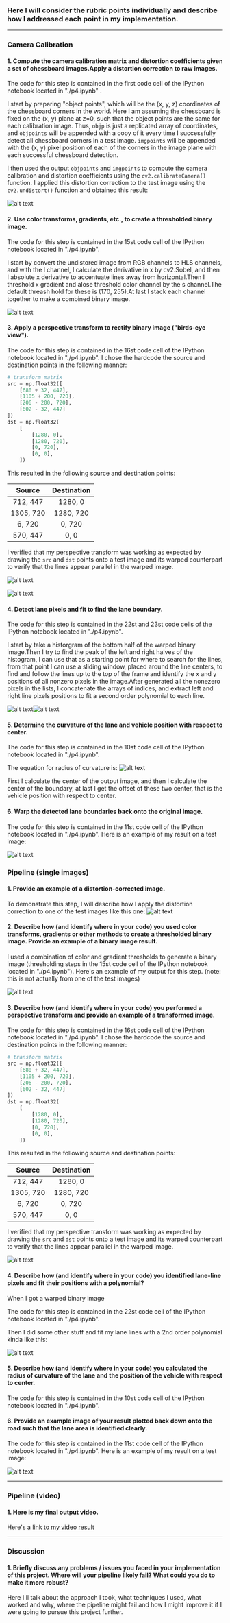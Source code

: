 [image1]: ./p1.png
[image2]: ./p2.png
[image3]: ./p3.png
[image4]: ./p4.png
[image5]: ./p5.png
[image6]: ./p6.png
[image7]: ./p7.png
[image8]: ./p8.png

### Here I will consider the rubric points individually and describe how I addressed each point in my implementation.  

---

### Camera Calibration

#### 1. Compute the camera calibration matrix and distortion coefficients given a set of chessboard images.Apply a distortion correction to raw images.

The code for this step is contained in the first code cell of the IPython notebook located in "./p4.ipynb" .  

I start by preparing "object points", which will be the (x, y, z) coordinates of the chessboard corners in the world. Here I am assuming the chessboard is fixed on the (x, y) plane at z=0, such that the object points are the same for each calibration image.  Thus, `objp` is just a replicated array of coordinates, and `objpoints` will be appended with a copy of it every time I successfully detect all chessboard corners in a test image.  `imgpoints` will be appended with the (x, y) pixel position of each of the corners in the image plane with each successful chessboard detection.  

I then used the output `objpoints` and `imgpoints` to compute the camera calibration and distortion coefficients using the `cv2.calibrateCamera()` function.  I applied this distortion correction to the test image using the `cv2.undistort()` function and obtained this result: 

![alt text][image1]

#### 2. Use color transforms, gradients, etc., to create a thresholded binary image.

The code for this step is contained in the 15st code cell of the IPython notebook located in "./p4.ipynb".  

I start by convert the undistored image from RGB channels to HLS channels, and with the l channel, I calculate the derivative in x by cv2.Sobel, and then I absolute x derivative to accentuate lines away from horizontal.Then I threshold x gradient and alose threshold color channel by the s channel.The default threash hold for these is (170, 255).At last I stack each channel together to make a combined binary image.

![alt text][image2]

#### 3. Apply a perspective transform to rectify binary image ("birds-eye view").

The code for this step is contained in the 16st code cell of the IPython notebook located in "./p4.ipynb". I chose the hardcode the source and destination points in the following manner:

```python
# transform matrix
src = np.float32([
    [680 + 32, 447],
    [1105 + 200, 720],
    [206 - 200, 720],
    [602 - 32, 447]
])
dst = np.float32(
    [
        [1280, 0],
        [1280, 720],
        [0, 720],
        [0, 0],
    ])
```

This resulted in the following source and destination points:

| Source        | Destination   | 
|:-------------:|:-------------:| 
| 712, 447      | 1280, 0        | 
| 1305, 720      | 1280, 720      |
| 6, 720     | 0, 720      |
| 570, 447      | 0, 0        |

I verified that my perspective transform was working as expected by drawing the `src` and `dst` points onto a test image and its warped counterpart to verify that the lines appear parallel in the warped image.

![alt text][image3]

![alt text][image4]

#### 4. Detect lane pixels and fit to find the lane boundary.

The code for this step is contained in the 22st and 23st code cells of the IPython notebook located in "./p4.ipynb".

I start by take a historgram of the bottom half of the warped binary image.Then I try to find the peak of the left and right halves of the histogram, I can use that as a starting point for where to search for the lines, from that point I can use a sliding window, placed around the line centers, to find and follow the lines up to the top of the frame and identify the x and y positions of all nonzero pixels in the image.After generated all the nonezero pixels in the lists, I concatenate the arrays of indices, and extract left and right line pixels positions to fit a second order polynomial to each line.

![alt text][image7]![alt text][image8]

#### 5. Determine the curvature of the lane and vehicle position with respect to center.

The code for this step is contained in the 10st code cell of the IPython notebook located in "./p4.ipynb".

The equation for radius of curvature is:
![alt text][image5]

First I calculate the center of the output image, and then I calculate the center of the boundary, at last I get the offset of these two center, that is the vehicle position with respect to center.

#### 6. Warp the detected lane boundaries back onto the original image.

The code for this step is contained in the 11st code cell of the IPython notebook located in "./p4.ipynb".  Here is an example of my result on a test image:

![alt text][image6]



### Pipeline (single images)

#### 1. Provide an example of a distortion-corrected image.

To demonstrate this step, I will describe how I apply the distortion correction to one of the test images like this one:
![alt text][image1]

#### 2. Describe how (and identify where in your code) you used color transforms, gradients or other methods to create a thresholded binary image.  Provide an example of a binary image result.

I used a combination of color and gradient thresholds to generate a binary image (thresholding steps in the 15st code cell of the IPython notebook located in "./p4.ipynb").  Here's an example of my output for this step.  (note: this is not actually from one of the test images)

![alt text][image2]

#### 3. Describe how (and identify where in your code) you performed a perspective transform and provide an example of a transformed image.

The code for this step is contained in the 16st code cell of the IPython notebook located in "./p4.ipynb". I chose the hardcode the source and destination points in the following manner:

```python
# transform matrix
src = np.float32([
    [680 + 32, 447],
    [1105 + 200, 720],
    [206 - 200, 720],
    [602 - 32, 447]
])
dst = np.float32(
    [
        [1280, 0],
        [1280, 720],
        [0, 720],
        [0, 0],
    ])
```

This resulted in the following source and destination points:

| Source        | Destination   | 
|:-------------:|:-------------:| 
| 712, 447      | 1280, 0        | 
| 1305, 720      | 1280, 720      |
| 6, 720     | 0, 720      |
| 570, 447      | 0, 0        |

I verified that my perspective transform was working as expected by drawing the `src` and `dst` points onto a test image and its warped counterpart to verify that the lines appear parallel in the warped image.

![alt text][image4]

#### 4. Describe how (and identify where in your code) you identified lane-line pixels and fit their positions with a polynomial?

When I got a warped binary image

The code for this step is contained in the 22st code cell of the IPython notebook located in "./p4.ipynb". 

Then I did some other stuff and fit my lane lines with a 2nd order polynomial kinda like this:

![alt text][image5]

#### 5. Describe how (and identify where in your code) you calculated the radius of curvature of the lane and the position of the vehicle with respect to center.

The code for this step is contained in the 10st code cell of the IPython notebook located in "./p4.ipynb". 

#### 6. Provide an example image of your result plotted back down onto the road such that the lane area is identified clearly.

The code for this step is contained in the 11st code cell of the IPython notebook located in "./p4.ipynb".  Here is an example of my result on a test image:

![alt text][image6]

---

### Pipeline (video)

#### 1. Here is my final output video.

Here's a [link to my video result](./output_video.mp4)

---

### Discussion

#### 1. Briefly discuss any problems / issues you faced in your implementation of this project.  Where will your pipeline likely fail?  What could you do to make it more robust?

Here I'll talk about the approach I took, what techniques I used, what worked and why, where the pipeline might fail and how I might improve it if I were going to pursue this project further.  
